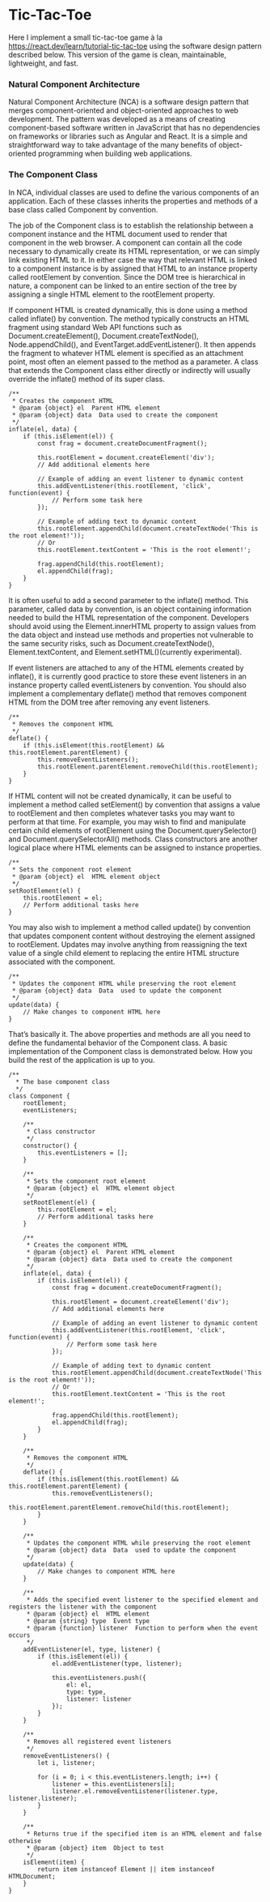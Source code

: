 # Tic-Tac-Toe
Here I implement a small tic-tac-toe game à la https://react.dev/learn/tutorial-tic-tac-toe using the software design pattern described below. This version of the game is clean, maintainable, lightweight, and fast.

### Natural Component Architecture
Natural Component Architecture (NCA) is a software design pattern that merges component-oriented and object-oriented approaches to web development. The pattern was developed as a means of creating component-based software written in JavaScript that has no dependencies on frameworks or libraries such as Angular and React. It is a simple and straightforward way to take advantage of the many benefits of object-oriented programming when building web applications.

### The Component Class
In NCA, individual classes are used to define the various components of an application. Each of these classes inherits the properties and methods of a base class called Component by convention. 

The job of the Component class is to establish the relationship between a component instance and the HTML document used to render that component in the web browser. A component can contain all the code necessary to dynamically create its HTML representation, or we can simply link existing HTML to it. In either case the way that relevant HTML is linked to a component instance is by assigned that HTML to an instance property called rootElement by convention. Since the DOM tree is hierarchical in nature, a component can be linked to an entire section of the tree by assigning a single HTML element to the rootElement property.

If component HTML is created dynamically, this is done using a method called inflate() by convention. The method typically constructs an HTML fragment using standard Web API functions such as Document.createElement(), Document.createTextNode(), Node.appendChild(), and EventTarget.addEventListener(). It then appends the fragment to whatever HTML element is specified as an attachment point, most often an element passed to the method as a parameter. A class that extends the Component class either directly or indirectly will usually override the inflate() method of its super class.

```
/**
 * Creates the component HTML
 * @param {object} el  Parent HTML element
 * @param {object} data  Data used to create the component
 */
inflate(el, data) {
    if (this.isElement(el)) {
        const frag = document.createDocumentFragment();
        
        this.rootElement = document.createElement('div');
        // Add additional elements here

        // Example of adding an event listener to dynamic content
        this.addEventListener(this.rootElement, 'click', function(event) {
            // Perform some task here
        });

        // Example of adding text to dynamic content
        this.rootElement.appendChild(document.createTextNode('This is the root element!'));
        // Or
        this.rootElement.textContent = 'This is the root element!';

        frag.appendChild(this.rootElement);
        el.appendChild(frag);
    }
}
```

It is often useful to add a second parameter to the inflate() method. This parameter, called data by convention, is an object containing information needed to build the HTML representation of the component. Developers should avoid using the Element.innerHTML property to assign values from the data object and instead use methods and properties not vulnerable to the same security risks, such as Document.createTextNode(), Element.textContent, and Element.setHTML()(currently experimental).

If event listeners are attached to any of the HTML elements created by inflate(), it is currently good practice to store these event listeners in an instance property called eventListeners by convention. You should also implement a complementary deflate() method that removes component HTML from the DOM tree after removing any event listeners.

```  
/**
 * Removes the component HTML
 */
deflate() {
    if (this.isElement(this.rootElement) && this.rootElement.parentElement) {
        this.removeEventListeners();
        this.rootElement.parentElement.removeChild(this.rootElement);
    }
}
```

If HTML content will not be created dynamically, it can be useful to implement a method called setElement() by convention that assigns a value to rootElement and then completes whatever tasks you may want to perform at that time. For example, you may wish to find and manipulate certain child elements of rootElement using the Document.querySelector() and Document.querySelectorAll() methods. Class constructors are another logical place where HTML elements can be assigned to instance properties.

```
/**
 * Sets the component root element
 * @param {object} el  HTML element object
 */
setRootElement(el) {
    this.rootElement = el;
    // Perform additional tasks here
}
```

You may also wish to implement a method called update() by convention that updates component content without destroying the element assigned to rootElement. Updates may involve anything from reassigning the text value of a single child element to replacing the entire HTML structure associated with the component.

```
/**
 * Updates the component HTML while preserving the root element
 * @param {object} data  Data  used to update the component
 */
update(data) {
    // Make changes to component HTML here
}
```

That’s basically it. The above properties and methods are all you need to define the fundamental behavior of the Component class. A basic implementation of the Component class is demonstrated below. How you build the rest of the application is up to you.

```
/**
  * The base component class
  */
class Component {
    rootElement;
    eventListeners;

    /**
     * Class constructor
     */
    constructor() {
        this.eventListeners = [];
    }
    
    /**
     * Sets the component root element
     * @param {object} el  HTML element object
     */
    setRootElement(el) {
        this.rootElement = el;
        // Perform additional tasks here
    }

    /**
     * Creates the component HTML
     * @param {object} el  Parent HTML element
     * @param {object} data  Data used to create the component
     */
    inflate(el, data) {
        if (this.isElement(el)) {
            const frag = document.createDocumentFragment();
            
            this.rootElement = document.createElement('div');
            // Add additional elements here

            // Example of adding an event listener to dynamic content
            this.addEventListener(this.rootElement, 'click', function(event) {
                // Perform some task here
            });

            // Example of adding text to dynamic content
            this.rootElement.appendChild(document.createTextNode('This is the root element!'));
            // Or
            this.rootElement.textContent = 'This is the root element!';

            frag.appendChild(this.rootElement);
            el.appendChild(frag);
        }
    }
    
    /**
     * Removes the component HTML
     */
    deflate() {
        if (this.isElement(this.rootElement) && this.rootElement.parentElement) {
            this.removeEventListeners();
            this.rootElement.parentElement.removeChild(this.rootElement);
        }
    }

    /**
     * Updates the component HTML while preserving the root element
     * @param {object} data  Data  used to update the component
     */
    update(data) {
        // Make changes to component HTML here
    }
    
    /**
     * Adds the specified event listener to the specified element and registers the listener with the component
     * @param {object} el  HTML element
     * @param {string} type  Event type
     * @param {function} listener  Function to perform when the event occurs
     */
    addEventListener(el, type, listener) {
        if (this.isElement(el)) {
            el.addEventListener(type, listener);
            
            this.eventListeners.push({
                el: el,
                type: type,
                listener: listener
            });
        }
    }
    
    /**
     * Removes all registered event listeners
     */
    removeEventListeners() {
        let i, listener;
        
        for (i = 0; i < this.eventListeners.length; i++) {
            listener = this.eventListeners[i];
            listener.el.removeEventListener(listener.type, listener.listener);
        }
    }
    
    /**
     * Returns true if the specified item is an HTML element and false otherwise
     * @param {object} item  Object to test
     */
    isElement(item) {
        return item instanceof Element || item instanceof HTMLDocument;  
    }
}
```
